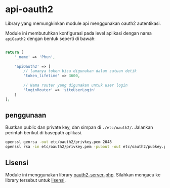# api-oauth2

Library yang memungkinkan module api menggunakan oauth2 autentikasi.

Module ini membutuhkan konfigurasi pada level aplikasi dengan nama `apiOauth2`
dengan bentuk seperti di bawah:

```php

return [
    '_name' => 'Phun',
    
    'apiOauth2' => [
        // lamanya token bisa digunakan dalam satuan detik
        'token_lifetime' => 3600,
        
        // Nama router yang digunakan untuk user login
        'loginRouter' => 'siteUserLogin'
    ]
];
```

## penggunaan

Buatkan public dan private key, dan simpan di `./etc/oauth2/`. Jalankan perintah
berikut di basepath aplikasi.

```bash
openssl genrsa -out etc/oauth2/privkey.pem 2048
openssl rsa -in etc/oauth2/privkey.pem -pubout -out etc/oauth2/pubkey.pem
```

## Lisensi

Module ini menggunakan library [oauth2-server-php](https://github.com/bshaffer/oauth2-server-php).
Silahkan mengacu ke library tersebut untuk [lisensi](https://github.com/bshaffer/oauth2-server-php/blob/master/LICENSE).
